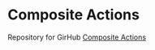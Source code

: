 # Composite Actions

Repository for GirHub [Composite Actions](https://docs.github.com/en/free-pro-team@latest/actions/creating-actions/creating-a-composite-run-steps-action)